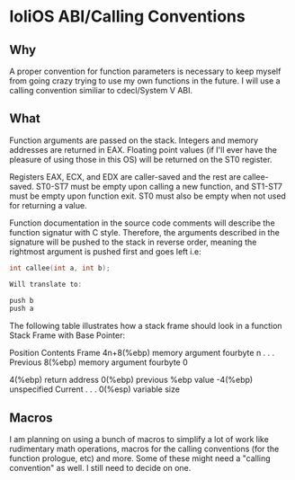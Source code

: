 # loliOS ABI/Calling Conventions

## Why
A proper convention for function parameters is necessary to keep
myself from going crazy trying to use my own functions in the future.
I will use a calling convention similiar to cdecl/System V ABI.

## What
Function arguments are passed on the stack.
Integers and memory addresses are returned in EAX.
Floating point values (if I'll ever have the pleasure of using those in this OS)
will be returned on the ST0 register.

Registers EAX, ECX, and EDX are caller-saved and the rest are callee-saved.
ST0-ST7 must be empty upon calling a new function, and ST1-ST7 must be empty upon function exit.
ST0 must also be empty when not used for returning a value.

Function documentation in the source code comments will describe the function signatur with C style.
Therefore, the arguments described in the signature will be pushed to the stack in reverse order,
meaning the rightmost argument is pushed first and goes left i.e:

```C
int callee(int a, int b);

Will translate to:

push b
push a
```
The following table illustrates how a stack frame should look in a function
Stack Frame with Base Pointer:

Position   Contents                     Frame
4n+8(%ebp) memory argument fourbyte n
           . . .                        Previous
8(%ebp)    memory argument fourbyte 0

4(%ebp)    return address
0(%ebp)    previous %ebp value
-4(%ebp)   unspecified                  Current
           . . .
0(%esp)    variable size
## Macros
I am planning on using a bunch of macros to simplify a lot of work
like rudimentary math operations, macros for the calling conventions
(for the function prologue, etc) and more.
Some of these might need a "calling convention" as well.
I still need to decide on one.

